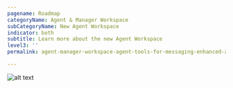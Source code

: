 ```yaml
---
pagename: Roadmap
categoryName: Agent & Manager Workspace
subCategoryName: New Agent Workspace
indicator: both
subtitle: Learn more about the new Agent Workspace
level3: ''
permalink: agent-manager-workspace-agent-tools-for-messaging-enhanced-agent-workspace-for-messaging-roadmap.html

---
```


![alt text](img/New-Agent-Workspace-2019-Roadmap-update.png)
